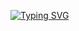 [![Typing SVG](https://readme-typing-svg.demolab.com?font=Fira+Code&pause=1000&color=CFBBF7&center=true&vCenter=true&repeat=true&width=435&lines=(almost)+a+full+stack+developer)](https://git.io/typing-svg)


